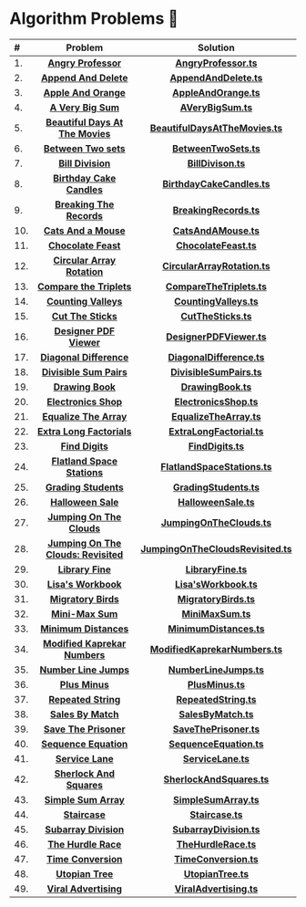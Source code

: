 # Algorithm Problems :100:

| #   | Problem | Solution |
| :-- | :-------------------------------------------------------------------------------------------------------------------------------------: | :---------------------------------------------------------------------------------------------------------------------------------: |
| 1. | **[Angry Professor](https://www.hackerrank.com/challenges/angry-professor/problem?isFullScreen=true)** | **[AngryProfessor.ts](https://github.com/MustafaYavas/algorithm-problems/blob/master/AngryProfessor.ts)**
| 2. | **[Append And Delete](https://www.hackerrank.com/challenges/append-and-delete/problem?isFullScreen=true)** | **[AppendAndDelete.ts](https://github.com/MustafaYavas/algorithm-problems/blob/master/AppendAndDelete.ts)** |
| 3. | **[Apple And Orange](https://www.hackerrank.com/challenges/apple-and-orange/problem?isFullScreen=true)** | **[AppleAndOrange.ts](https://github.com/MustafaYavas/algorithm-problems/blob/master/AppleAndOrange.ts)** |
| 4. | **[A Very Big Sum](https://www.hackerrank.com/challenges/a-very-big-sum/problem?isFullScreen=true)** | **[AVeryBigSum.ts](https://github.com/MustafaYavas/algorithm-problems/blob/master/AVeryBigSum.ts)** |
| 5. | **[Beautiful Days At The Movies](https://www.hackerrank.com/challenges/beautiful-days-at-the-movies/problem?isFullScreen=true)** | **[BeautifulDaysAtTheMovies.ts](https://github.com/MustafaYavas/algorithm-problems/blob/master/BeautifulDaysAtTheMovies.ts)** |
| 6. | **[Between Two sets](https://www.hackerrank.com/challenges/between-two-sets/problem?isFullScreen=true)** | **[BetweenTwoSets.ts](https://github.com/MustafaYavas/algorithm-problems/blob/master/BetweenTwoSets.ts)** |
| 7. | **[Bill Division](https://www.hackerrank.com/challenges/bon-appetit/problem?isFullScreen=true)** | **[BillDivison.ts](https://github.com/MustafaYavas/algorithm-problems/blob/master/BillDivison.ts)** |
| 8. | **[Birthday Cake Candles](https://www.hackerrank.com/challenges/birthday-cake-candles?isFullScreen=true)** | **[BirthdayCakeCandles.ts](https://github.com/MustafaYavas/algorithm-problems/blob/master/BirthdayCakeCandles.ts)** |
| 9. | **[Breaking The Records](https://www.hackerrank.com/challenges/breaking-best-and-worst-records/problem?isFullScreen=true)** | **[BreakingRecords.ts](https://github.com/MustafaYavas/algorithm-problems/blob/master/BreakingRecords.ts)** |
| 10. | **[Cats And a Mouse](https://www.hackerrank.com/challenges/cats-and-a-mouse/problem?isFullScreen=true)** | **[CatsAndAMouse.ts](https://github.com/MustafaYavas/algorithm-problems/blob/master/CatsAndAMouse.ts)** |
| 11. | **[Chocolate Feast](https://www.hackerrank.com/challenges/chocolate-feast/problem?isFullScreen=true)** | **[ChocolateFeast.ts](https://github.com/MustafaYavas/algorithm-problems/blob/master/ChocolateFeast.ts)** |
| 12. | **[Circular Array Rotation](https://www.hackerrank.com/challenges/circular-array-rotation/problem?isFullScreen=true)**  | **[CircularArrayRotation.ts](https://github.com/MustafaYavas/algorithm-problems/blob/master/CircularArrayRotation.ts)** |
| 13. | **[Compare the Triplets](https://www.hackerrank.com/challenges/compare-the-triplets/problem?isFullScreen=true)** | **[CompareTheTriplets.ts](https://github.com/MustafaYavas/algorithm-problems/blob/master/CompareTheTriplets.ts)** |
| 14. | **[Counting Valleys](https://www.hackerrank.com/challenges/counting-valleys/problem?isFullScreen=true)** | **[CountingValleys.ts](https://github.com/MustafaYavas/algorithm-problems/blob/master/CountingValleys.ts)** |
| 15. | **[Cut The Sticks](https://www.hackerrank.com/challenges/cut-the-sticks/problem?isFullScreen=true)** | **[CutTheSticks.ts](https://github.com/MustafaYavas/algorithm-problems/blob/master/CutTheSticks.ts)**   |
| 16. | **[Designer PDF Viewer](https://www.hackerrank.com/challenges/designer-pdf-viewer/problem?isFullScreen=true)** | **[DesignerPDFViewer.ts](https://github.com/MustafaYavas/algorithm-problems/blob/master/DesignerPDFViewer.ts)** |
| 17. | **[Diagonal Difference](https://www.hackerrank.com/challenges/diagonal-difference/problem?isFullScreen=true)** | **[DiagonalDifference.ts](https://github.com/MustafaYavas/algorithm-problems/blob/master/DiagonalDifference.ts)** |
| 18. | **[Divisible Sum Pairs](https://www.hackerrank.com/challenges/divisible-sum-pairs/problem?isFullScreen=true)** | **[DivisibleSumPairs.ts](https://github.com/MustafaYavas/algorithm-problems/blob/master/DivisibleSumPairs.ts)** |
| 19. | **[Drawing Book](https://www.hackerrank.com/challenges/drawing-book/problem?isFullScreen=true)**  | **[DrawingBook.ts](https://github.com/MustafaYavas/algorithm-problems/blob/master/DrawingBook.ts)** |
| 20. | **[Electronics Shop](https://www.hackerrank.com/challenges/electronics-shop/problem?isFullScreen=true)** | **[ElectronicsShop.ts](https://github.com/MustafaYavas/algorithm-problems/blob/master/ElectronicsShop.ts)** |
| 21. | **[Equalize The Array](https://www.hackerrank.com/challenges/equality-in-a-array/problem?isFullScreen=true)** | **[EqualizeTheArray.ts](https://github.com/MustafaYavas/algorithm-problems/blob/master/EqualizeTheArray.ts)** |
| 22. | **[Extra Long Factorials](https://www.hackerrank.com/challenges/extra-long-factorials/problem?isFullScreen=true)** | **[ExtraLongFactorial.ts](https://github.com/MustafaYavas/algorithm-problems/blob/master/ExtraLongFactorial.ts)** |
| 23. | **[Find Digits](https://www.hackerrank.com/challenges/find-digits/problem?isFullScreen=true)** | **[FindDigits.ts](https://github.com/MustafaYavas/algorithm-problems/blob/master/FindDigits.ts)** |
| 24. | **[Flatland Space Stations](https://www.hackerrank.com/challenges/flatland-space-stations/problem?isFullScreen=true)** | **[FlatlandSpaceStations.ts](https://github.com/MustafaYavas/algorithm-problems/blob/master/FindFlatlandSpaceStationsigits.ts)** |
| 25. | **[Grading Students](https://www.hackerrank.com/challenges/grading/problem?isFullScreen=true)** | **[GradingStudents.ts](https://github.com/MustafaYavas/algorithm-problems/blob/master/GradingStudents.ts)** |
| 26. | **[Halloween Sale](https://www.hackerrank.com/challenges/halloween-sale/problem?isFullScreen=true)** | **[HalloweenSale.ts](https://github.com/MustafaYavas/algorithm-problems/blob/master/HalloweenSale.ts)** |
| 27. | **[Jumping On The Clouds](https://www.hackerrank.com/challenges/jumping-on-the-clouds/problem?isFullScreen=true)** | **[JumpingOnTheClouds.ts](https://github.com/MustafaYavas/algorithm-problems/blob/master/JumpingOnTheClouds.ts)** |
| 28. | **[Jumping On The Clouds: Revisited](https://www.hackerrank.com/challenges/jumping-on-the-clouds-revisited/problem?isFullScreen=true)** | **[JumpingOnTheCloudsRevisited.ts](https://github.com/MustafaYavas/algorithm-problems/blob/master/JumpingOnTheCloudsRevisited.ts)** |
| 29. | **[Library Fine](https://www.hackerrank.com/challenges/library-fine/problem?isFullScreen=true)** | **[LibraryFine.ts](https://github.com/MustafaYavas/algorithm-problems/blob/master/LibraryFine.ts)** |
| 30. | **[Lisa's Workbook](https://www.hackerrank.com/challenges/lisa-workbook/problem?isFullScreen=true)** | **[Lisa'sWorkbook.ts](https://github.com/MustafaYavas/algorithm-problems/blob/master/Lisa'sWorkbook.ts)** |
| 31. | **[Migratory Birds](https://www.hackerrank.com/challenges/migratory-birds?isFullScreen=true)** | **[MigratoryBirds.ts](https://github.com/MustafaYavas/algorithm-problems/blob/master/MigratoryBirds.ts)** |
| 32. | **[Mini-Max Sum](https://www.hackerrank.com/challenges/mini-max-sum/problem?isFullScreen=true)** | **[MiniMaxSum.ts](https://github.com/MustafaYavas/algorithm-problems/blob/master/MiniMaxSum.ts)** |
| 33. | **[Minimum Distances](https://www.hackerrank.com/challenges/minimum-distances/problem?isFullScreen=true)** | **[MinimumDistances.ts](https://github.com/MustafaYavas/algorithm-problems/blob/master/MinimumDistances.ts)** |
| 34. | **[Modified Kaprekar Numbers](https://www.hackerrank.com/challenges/kaprekar-numbers/problem?isFullScreen=true)** | **[ModifiedKaprekarNumbers.ts](https://github.com/MustafaYavas/algorithm-problems/blob/master/ModifiedKaprekarNumbers.ts)** |
| 35. | **[Number Line Jumps](https://www.hackerrank.com/challenges/kangaroo/problem?isFullScreen=true)**  |  **[NumberLineJumps.ts](https://github.com/MustafaYavas/algorithm-problems/blob/master/NumberLineJumps.ts)** |
| 36. | **[Plus Minus](https://www.hackerrank.com/challenges/plus-minus/problem?isFullScreen=true)** | **[PlusMinus.ts](https://github.com/MustafaYavas/algorithm-problems/blob/master/PlusMinus.ts)** |
| 37. | **[Repeated String](https://www.hackerrank.com/challenges/repeated-string/problem?isFullScreen=true)** | **[RepeatedString.ts](https://github.com/MustafaYavas/algorithm-problems/blob/master/RepeatedString.ts)** |
| 38. | **[Sales By Match](https://www.hackerrank.com/challenges/sock-merchant?isFullScreen=true)** | **[SalesByMatch.ts](https://github.com/MustafaYavas/algorithm-problems/blob/master/SalesByMatch.ts)** |
| 39. | **[Save The Prisoner](https://www.hackerrank.com/challenges/save-the-prisoner/problem?isFullScreen=true)** | **[SaveThePrisoner.ts](https://github.com/MustafaYavas/algorithm-problems/blob/master/SaveThePrisoner.ts)** |
| 40. | **[Sequence Equation](https://www.hackerrank.com/challenges/permutation-equation/problem?isFullScreen=true)** | **[SequenceEquation.ts](https://github.com/MustafaYavas/algorithm-problems/blob/master/SequenceEquation.ts)** |
| 41. | **[Service Lane](https://www.hackerrank.com/challenges/service-lane/problem?isFullScreen=true)** | **[ServiceLane.ts](https://github.com/MustafaYavas/algorithm-problems/blob/master/ServiceLane.ts)** |
| 42. | **[Sherlock And Squares](https://www.hackerrank.com/challenges/sherlock-and-squares/problem?isFullScreen=true)** | **[SherlockAndSquares.ts](https://github.com/MustafaYavas/algorithm-problems/blob/master/SherlockAndSquares.ts)** |
| 43. | **[Simple Sum Array](https://www.hackerrank.com/challenges/simple-array-sum/problem?isFullScreen=true)** | **[SimpleSumArray.ts](https://github.com/MustafaYavas/algorithm-problems/blob/master/SimpleArraySum.ts)** |
| 44. | **[Staircase](https://www.hackerrank.com/challenges/staircase?isFullScreen=true)** | **[Staircase.ts](https://github.com/MustafaYavas/algorithm-problems/blob/master/Staircase.ts)** |
| 45. | **[Subarray Division](https://www.hackerrank.com/challenges/the-birthday-bar/problem?isFullScreen=true)** | **[SubarrayDivision.ts](https://github.com/MustafaYavas/algorithm-problems/blob/master/SubarrayDivision.ts)** |
| 46. | **[The Hurdle Race](https://www.hackerrank.com/challenges/the-hurdle-race/problem?isFullScreen=true)** | **[TheHurdleRace.ts](https://github.com/MustafaYavas/algorithm-problems/blob/master/TheHurdleRace.ts)** |
| 47. | **[Time Conversion](https://www.hackerrank.com/challenges/time-conversion/problem?isFullScreen=true)**  |  **[TimeConversion.ts](https://github.com/MustafaYavas/algorithm-problems/blob/master/TimeConversion.ts)** |
| 48. | **[Utopian Tree](https://www.hackerrank.com/challenges/utopian-tree/problem?isFullScreen=true)** |  **[UtopianTree.ts](https://github.com/MustafaYavas/algorithm-problems/blob/master/UtopianTree.ts)** |
| 49. | **[Viral Advertising](https://www.hackerrank.com/challenges/strange-advertising/problem?isFullScreen=true)** | **[ViralAdvertising.ts](https://github.com/MustafaYavas/algorithm-problems/blob/master/ViralAdvertising.ts)** |
